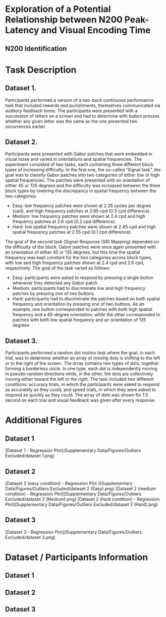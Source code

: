<h1>Exploration of a Potential Relationship between N200 Peak-Latency and Visual Encoding Time</h1>
<h2>N200 Identification</h2>
<h2></h2>

<h1>Task Description</h1>
<h2>Dataset 1.</h2>
Participants performed a version of a two-back continuous performance task that included rewards and
punishments, themselves communicated via auditory feedback tones. The participants were presented with a
succession of letters on a screen and had to determine with button presses whether any given letter was the same as
the one presented two occurrences earlier.

<h2>Dataset 2.</h2>
Participants were presented with Gabor patches that were embedded in visual noise and varied in
orientations and spatial frequencies. The experiment consisted of two tasks, each containing three different block types
of increasing difficulty.
In the first one, the so-called “Signal task”, the goal was to classify Gabor patches into two categories of either low or
high spatial frequencies. The patches were presented with an orientation of either 45 or 135 degrees and the difficulty
was increased between the three block types by lowering the discrepancy in spatial frequency between the two
categories:

- Easy: low frequency patches were shown at 2.35 cycles per degree (cpd), and high frequency patches at 2.65 cpd
(0.3 cpd difference).
- Medium: low frequency patches were shown at 2.4 cpd and high frequency patches at 2.6 cpd (0.2 cpd
difference).
- Hard: low spatial frequency patches were shown at 2.45 cpd and high spatial frequency patches at 2.55 cpd (0.1
cpd difference).  

The goal of the second task (Signal-Response (SR) Mapping) depended on the difficulty of the block. Gabor patches were
once again presented with an orientation of either 45 or 135 degrees, but this time the spatial frequency was kept
constant for the two categories across block types, with low and high frequency patches shown at 2.4 cpd and 2.6 cpd,
respectively. The goal of the task varied as follows:
- Easy: participants were asked to respond by pressing a single button whenever they detected any Gabor patch.
- Medium: participants had to discriminate low and high frequency patches by pressing one of two buttons.
- Hard: participants had to discriminate the patches based on both spatial frequency and orientation by pressing
one of two buttons. As an example, one button corresponded to patches with both high spatial frequency and a
45-degree orientation, while the other corresponded to patches with both low spatial frequency and an
orientation of 135 degrees


<h2>Dataset 3.</h2>
Participants performed a random dot motion task where the goal, in each trial, was to determine
whether an array of moving dots is shifting to the left or to the right of the screen. The array contains two types of dots,
together forming a borderless circle. In one type, each dot is independently moving in pseudo-random directions while,
in the other, the dots are collectively moving either toward the left or the right. The task included two different
conditions: accuracy trials, in which the participants were asked to respond as accurately as they could, and speed trials,
in which they were asked to respond as quickly as they could. The array of dots was shown for 1.5 second on each trial
and visual feedback was given after every response.

<h1>Additional Figures</h1>
<h2>Dataset 1</h2>
[Dataset 1 - Regression Plot](Supplementary Data/Figures/Outliers Excluded/dataset 1.png)

<h2>Dataset 2</h2>
[Dataset 2 (easy condition) - Regression Plot ](Supplementary Data/Figures/Outliers Excluded/dataset 2 (Easy).png)
[Dataset 2 (medium condition) - Regression Plot](Supplementary Data/Figures/Outliers Excluded/dataset 2 (Medium).png)
[Dataset 2 (hard condition) - Regression Plot](Supplementary Data/Figures/Outliers Excluded/dataset 2 (Hard).png)

<h2>Dataset 3</h2>
[Dataset 3 - Regression Plot](Supplementary Data/Figures/Outliers Excluded/dataset 3.png)


<h1>Dataset / Participants Information</h1>
<h2>Dataset 1</h2>
<h2>Dataset 2</h2>
<h2>Dataset 3</h2>

